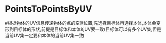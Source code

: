 # PointsToPointsByUV
#根据物体的UV信息传递物体的点的空间位置;先选择目标体再选择本体,本体会变形到目标体的形状,前提是目标体和本体的UV要一致(目标体可以有多个UV集,但是当前UV集一定要和本体的当前UV集一致)
